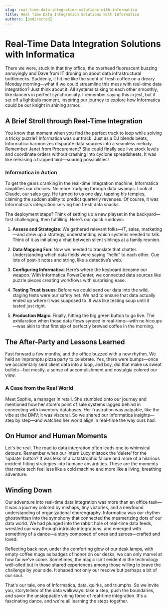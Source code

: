 ```yaml
---
slug: real-time-data-integration-solutions-with-informatica
title: Real Time Data Integration Solutions with Informatica
authors: [undirected]
---
```



# Real-Time Data Integration Solutions with Informatica 

There we were, stuck in that tiny office, the overhead fluorescent buzzing annoyingly and Dave from IT droning on about data infrastructural bottlenecks. Suddenly, it hit me like the scent of fresh coffee on a dreary Monday morning—what if we could streamline this mess with real-time data integration? Just think about it. All systems talking to each other smoothly, like dancers in perfect synchronicity. I remember saying this in jest, but it set off a lightbulb moment, inspiring our journey to explore how Informatica could be our knight in shining armor.

## A Brief Stroll through Real-Time Integration

You know that moment when you find the perfect track to loop while solving a tricky puzzle? Informatica was our track. Just as a DJ blends beats, Informatica harmonizes disparate data sources into a seamless melody. Remember Janet from Procurement? She could finally see live stock levels and coordinate orders without crashing into cyclone spreadsheets. It was like releasing a trapped bird—soaring possibilities!

### Informatica in Action

To get the gears cranking in the real-time integration machine, Informatica simplifies our choices. No more trudging through data swamps. Look at Claude, our sales guy. He turned to us one day, tapping his temples, claiming the sudden ability to predict quarterly revenues. Of course, it was Informatica's integration serving him fresh data snacks.

The deployment steps? Think of setting up a new playset in the backyard—first challenging, then fulfilling. Here’s our quick rundown:

1. **Assess and Strategize**: We gathered relevant folks—IT, sales, marketing—and drew up a strategy, understanding which systems needed to talk. Think of it as initiating a chat between silent siblings at a family reunion.

2. **Data Mapping Fun**: Now we needed to translate that chatter. Understanding which data fields were saying “hello” to each other. Cue lots of post-it notes and string, like a detective’s web.

3. **Configuring Informatica**: Here’s where the keyboard became our weapon. With Informatica PowerCenter, we connected data sources like puzzle pieces creating workflows with surprising ease.

4. **Testing Trust Issues**: Before we could send our data into the wild, staging tests were our safety net. We had to ensure that data actually ended up where it was supposed to. It was like testing soup until it tasted just right.

5. **Production Magic**: Finally, hitting the big green button to go live. The exhilaration when those data flows synced in real-time—with no hiccups—was akin to that first sip of perfectly brewed coffee in the morning.

## The After-Party and Lessons Learned

Fast forward a few months, and the office buzzed with a new rhythm. We held an impromptu pizza party to celebrate. Yes, there were bumps—once we accidentally sent client data into a loop, and boy, did that make us sweat bullets—but mostly, a sense of accomplishment and nostalgia colored our view.

### A Case from the Real World

Meet Sophie, a manager in retail. She stumbled onto our journey and mentioned how her store's point of sale systems lagged behind in connecting with inventory databases. Her frustration was palpable, like the vibe at the DMV; it was visceral. So we shared our Informatica insights—step by step—and watched her world align in real-time the way ours had.

## On Humor and Human Moments

Let's be real. The road to data integration often leads one to whimsical detours. Remember when our intern Lucy mistook the ‘delete’ for the ‘update’ button? It was less of a catastrophic failure and more of a hilarious incident fitting strategies into humane absurdities. These are the moments that make tech feel less like a cold machine and more like a living, breathing adventure.

## Winding Down

Our adventure into real-time data integration was more than an office task—it was a journey colored by mishaps, tiny victories, and a newfound understanding of organizational choreography. Informatica was our rhythm ghostwritten into the symphony that connected the mesmerizing dots of our data world. We had plunged into the rabbit hole of real-time data feeds, wrestled our way through intricate integrations, and emerged with something of a dance—a story composed of ones and zeroes—crafted and loved.

Reflecting back now, under the comforting glow of our desk lamps, with empty coffee mugs as badges of honor on our desks, we can only marvel at how far we've come. Sometimes, the magic isn't evident in the technology well-oiled but in those shared experiences among those willing to brave the challenge by your side. It shaped not only our resolve but perhaps a bit of our soul.

That's our tale, one of Informatica, data, quirks, and triumphs. So we invite you, storytellers of the data walkways: take a step, push the boundaries, and savor the unstoppable vibing force of real-time integration. It's a fascinating dance, and we're all learning the steps together.